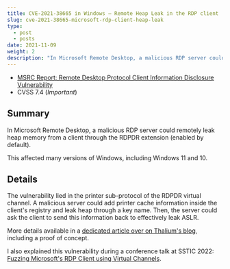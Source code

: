 ```yaml
---
title: CVE-2021-38665 in Windows — Remote Heap Leak in the RDP client
slug: cve-2021-38665-microsoft-rdp-client-heap-leak
type:
  - post
  - posts
date: 2021-11-09
weight: 2
description: "In Microsoft Remote Desktop, a malicious RDP server could remotely leak heap memory from a client through the RDPDR extension (enabled by default)."
---
```


* [MSRC Report: Remote Desktop Protocol Client Information Disclosure Vulnerability](https://msrc.microsoft.com/update-guide/en-US/vulnerability/CVE-2021-38665)
* CVSS 7.4 (*Important*)

## Summary

In Microsoft Remote Desktop, a malicious RDP server could remotely leak heap memory from a client through the RDPDR extension (enabled by default).

This affected many versions of Windows, including Windows 11 and 10.

## Details

The vulnerability lied in the printer sub-protocol of the RDPDR virtual channel. A malicious server could add printer cache information inside the client's registry and leak heap through a key name. Then, the server could ask the client to send this information back to effectively leak ASLR.

More details available in a [dedicated article over on Thalium's blog](https://thalium.github.io/blog/posts/leaking-aslr-through-rdp-printer-cache-registry/), including a proof of concept.

I also explained this vulnerability during a conference talk at SSTIC 2022: [Fuzzing Microsoft's RDP Client using Virtual Channels](https://www.sstic.org/2022/presentation/fuzzing_microsofts_rdp_client_using_virtual_channels/).
